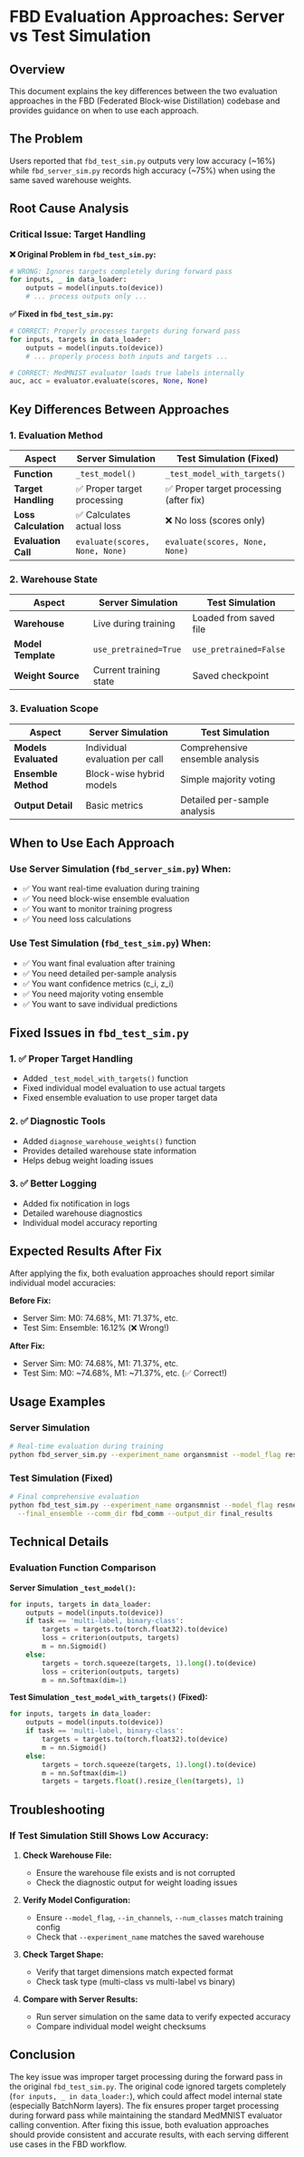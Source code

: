 # FBD Evaluation Approaches: Server vs Test Simulation

## Overview

This document explains the key differences between the two evaluation approaches in the FBD (Federated Block-wise Distillation) codebase and provides guidance on when to use each approach.

## The Problem

Users reported that `fbd_test_sim.py` outputs very low accuracy (~16%) while `fbd_server_sim.py` records high accuracy (~75%) when using the same saved warehouse weights.

## Root Cause Analysis

### Critical Issue: Target Handling

**❌ Original Problem in `fbd_test_sim.py`:**
```python
# WRONG: Ignores targets completely during forward pass
for inputs, _ in data_loader:
    outputs = model(inputs.to(device))
    # ... process outputs only ...
```

**✅ Fixed in `fbd_test_sim.py`:**
```python
# CORRECT: Properly processes targets during forward pass
for inputs, targets in data_loader:
    outputs = model(inputs.to(device))
    # ... properly process both inputs and targets ...

# CORRECT: MedMNIST evaluator loads true labels internally
auc, acc = evaluator.evaluate(scores, None, None)
```

## Key Differences Between Approaches

### 1. Evaluation Method

| Aspect | Server Simulation | Test Simulation (Fixed) |
|--------|-------------------|-------------------------|
| **Function** | `_test_model()` | `_test_model_with_targets()` |
| **Target Handling** | ✅ Proper target processing | ✅ Proper target processing (after fix) |
| **Loss Calculation** | ✅ Calculates actual loss | ❌ No loss (scores only) |
| **Evaluation Call** | `evaluate(scores, None, None)` | `evaluate(scores, None, None)` |

### 2. Warehouse State

| Aspect | Server Simulation | Test Simulation |
|--------|-------------------|-----------------|
| **Warehouse** | Live during training | Loaded from saved file |
| **Model Template** | `use_pretrained=True` | `use_pretrained=False` |
| **Weight Source** | Current training state | Saved checkpoint |

### 3. Evaluation Scope

| Aspect | Server Simulation | Test Simulation |
|--------|-------------------|-----------------|
| **Models Evaluated** | Individual evaluation per call | Comprehensive ensemble analysis |
| **Ensemble Method** | Block-wise hybrid models | Simple majority voting |
| **Output Detail** | Basic metrics | Detailed per-sample analysis |

## When to Use Each Approach

### Use Server Simulation (`fbd_server_sim.py`) When:
- ✅ You want real-time evaluation during training
- ✅ You need block-wise ensemble evaluation
- ✅ You want to monitor training progress
- ✅ You need loss calculations

### Use Test Simulation (`fbd_test_sim.py`) When:
- ✅ You want final evaluation after training
- ✅ You need detailed per-sample analysis
- ✅ You want confidence metrics (c_i, z_i)
- ✅ You need majority voting ensemble
- ✅ You want to save individual predictions

## Fixed Issues in `fbd_test_sim.py`

### 1. ✅ Proper Target Handling
- Added `_test_model_with_targets()` function
- Fixed individual model evaluation to use actual targets
- Fixed ensemble evaluation to use proper target data

### 2. ✅ Diagnostic Tools
- Added `diagnose_warehouse_weights()` function
- Provides detailed warehouse state information
- Helps debug weight loading issues

### 3. ✅ Better Logging
- Added fix notification in logs
- Detailed warehouse diagnostics
- Individual model accuracy reporting

## Expected Results After Fix

After applying the fix, both evaluation approaches should report similar individual model accuracies:

**Before Fix:**
- Server Sim: M0: 74.68%, M1: 71.37%, etc.
- Test Sim: Ensemble: 16.12% (❌ Wrong!)

**After Fix:**
- Server Sim: M0: 74.68%, M1: 71.37%, etc.  
- Test Sim: M0: ~74.68%, M1: ~71.37%, etc. (✅ Correct!)

## Usage Examples

### Server Simulation
```bash
# Real-time evaluation during training
python fbd_server_sim.py --experiment_name organsmnist --model_flag resnet18 ...
```

### Test Simulation (Fixed)
```bash
# Final comprehensive evaluation
python fbd_test_sim.py --experiment_name organsmnist --model_flag resnet18 \
  --final_ensemble --comm_dir fbd_comm --output_dir final_results
```

## Technical Details

### Evaluation Function Comparison

**Server Simulation `_test_model()`:**
```python
for inputs, targets in data_loader:
    outputs = model(inputs.to(device))
    if task == 'multi-label, binary-class':
        targets = targets.to(torch.float32).to(device)
        loss = criterion(outputs, targets)
        m = nn.Sigmoid()
    else:
        targets = torch.squeeze(targets, 1).long().to(device)
        loss = criterion(outputs, targets)
        m = nn.Softmax(dim=1)
```

**Test Simulation `_test_model_with_targets()` (Fixed):**
```python
for inputs, targets in data_loader:
    outputs = model(inputs.to(device))
    if task == 'multi-label, binary-class':
        targets = targets.to(torch.float32).to(device)
        m = nn.Sigmoid()
    else:
        targets = torch.squeeze(targets, 1).long().to(device)
        m = nn.Softmax(dim=1)
        targets = targets.float().resize_(len(targets), 1)
```

## Troubleshooting

### If Test Simulation Still Shows Low Accuracy:

1. **Check Warehouse File:**
   - Ensure the warehouse file exists and is not corrupted
   - Check the diagnostic output for weight loading issues

2. **Verify Model Configuration:**
   - Ensure `--model_flag`, `--in_channels`, `--num_classes` match training config
   - Check that `--experiment_name` matches the saved warehouse

3. **Check Target Shape:**
   - Verify that target dimensions match expected format
   - Check task type (multi-class vs multi-label vs binary)

4. **Compare with Server Results:**
   - Run server simulation on the same data to verify expected accuracy
   - Compare individual model weight checksums

## Conclusion

The key issue was improper target processing during the forward pass in the original `fbd_test_sim.py`. The original code ignored targets completely (`for inputs, _ in data_loader:`), which could affect model internal state (especially BatchNorm layers). The fix ensures proper target processing during forward pass while maintaining the standard MedMNIST evaluator calling convention. After fixing this issue, both evaluation approaches should provide consistent and accurate results, with each serving different use cases in the FBD workflow. 